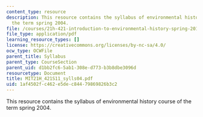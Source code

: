 ```yaml
---
content_type: resource
description: This resource contains the syllabus of environmental history course of
  the term spring 2004.
file: /courses/21h-421-introduction-to-environmental-history-spring-2011/1af4502fc462e5dec84479869826b3c2_MIT21H_421S11_sylls04.pdf
file_type: application/pdf
learning_resource_types: []
license: https://creativecommons.org/licenses/by-nc-sa/4.0/
ocw_type: OCWFile
parent_title: Syllabus
parent_type: CourseSection
parent_uid: d1bb2fc6-5ab1-308e-d773-b3b8dbe3096d
resourcetype: Document
title: MIT21H_421S11_sylls04.pdf
uid: 1af4502f-c462-e5de-c844-79869826b3c2
---
```

This resource contains the syllabus of environmental history course of the term spring 2004.